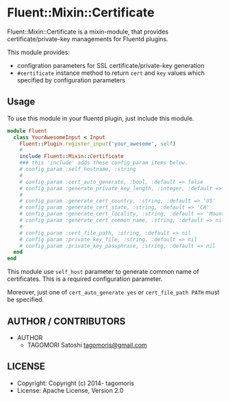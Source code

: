 # Fluent::Mixin::Certificate

Fluent::Mixin::Certificate is a mixin-module, that provides certificate/private-key managements for Fluentd plugins.

This module provides:

* configration parameters for SSL certificate/private-key generation
* `#certificate` instance method to return `cert` and `key` values which specified by configuration parameters

## Usage

To use this module in your fluentd plugin, just include this module.

```ruby
module Fluent
  class YourAwesomeInput < Input
    Fluent::Plugin.register_input('your_awesome', self)
    #
    include Fluent::Mixin::Certificate
    ### this 'include' adds these config_param items below.
    # config_param :self_hostname, :string
    #
    # config_param :cert_auto_generate, :bool, :default => false
    # config_param :generate_private_key_length, :integer, :default => 2048
    #
    # config_param :generate_cert_country, :string, :default => 'US'
    # config_param :generate_cert_state, :string, :default => 'CA'
    # config_param :generate_cert_locality, :string, :default => 'Mountain View'
    # config_param :generate_cert_common_name, :string, :default => nil
    #
    # config_param :cert_file_path, :string, :default => nil
    # config_param :private_key_file, :string, :default => nil
    # config_param :private_key_passphrase, :string, :default => nil
  end
end
```

This module use `self_host` parameter to generate common name of certificates. This is a required configuration parameter.

Moreover, just one of `cert_auto_generate yes` or `cert_file_path PATH` must be specified.

## AUTHOR / CONTRIBUTORS

* AUTHOR
  * TAGOMORI Satoshi <tagomoris@gmail.com>

## LICENSE

* Copyright: Copyright (c) 2014- tagomoris
* License: Apache License, Version 2.0
